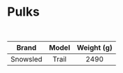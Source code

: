 # Pulks

<br>

|    Brand    |      Model       | Weight (g) |
| :---------: | :--------------: | :--------: |
| Snowsled | Trail | 2490 |
